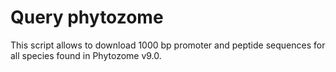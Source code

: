 Query phytozome
===============

This script allows to download 1000 bp promoter and peptide sequences for all species found in Phytozome v9.0.

